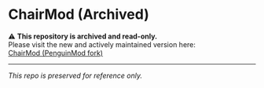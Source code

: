 # ChairMod (Archived)

⚠️ **This repository is archived and read-only.**  
Please visit the new and actively maintained version here:  
[ChairMod (PenguinMod fork)](https://github.com/Lightning-McChair/ChairMod)

---

*This repo is preserved for reference only.*
